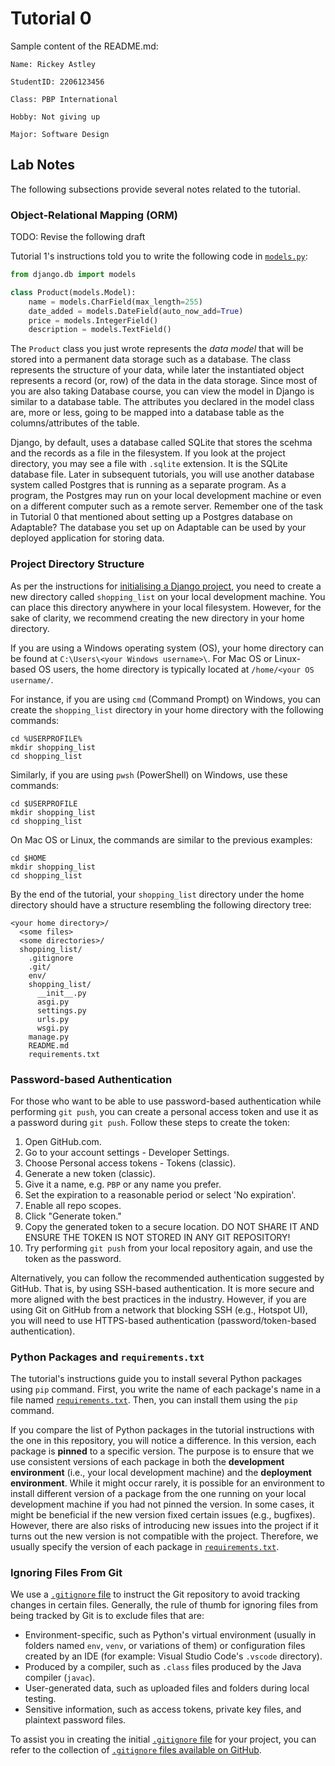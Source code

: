 # Tutorial 0

Sample content of the README.md:

```
Name: Rickey Astley

StudentID: 2206123456

Class: PBP International

Hobby: Not giving up

Major: Software Design
```

## Lab Notes

The following subsections provide several notes related to the tutorial.

### Object-Relational Mapping (ORM)

TODO: Revise the following draft

Tutorial 1's instructions told you to write the following code in [`models.py`](./main/models.py):

```python
from django.db import models

class Product(models.Model):
    name = models.CharField(max_length=255)
    date_added = models.DateField(auto_now_add=True)
    price = models.IntegerField()
    description = models.TextField()
```

The `Product` class you just wrote represents the *data model* that will be stored into a permanent data storage such as a database.
The class represents the structure of your data, while later the instantiated object represents a record (or, row) of the data in the data storage.
Since most of you are also taking Database course, you can view the model in Django is similar to a database table.
The attributes you declared in the model class are, more or less, going to be mapped into a database table as the columns/attributes of the table.

Django, by default, uses a database called SQLite that stores the scehma and the records as a file in the filesystem. If you look at the project directory, you may see a file with `.sqlite` extension. It is the SQLite database file.
Later in subsequent tutorials, you will use another database system called Postgres that is running as a separate program. As a program, the Postgres may run on your local development machine or even on a different computer such as a remote server.
Remember one of the task in Tutorial 0 that mentioned about setting up a Postgres database on Adaptable?
The database you set up on Adaptable can be used by your deployed application for storing data.

### Project Directory Structure

As per the instructions for [initialising a Django project](https://pbp-fasilkom-ui.github.io/ganjil-2024/en/docs/tutorial-0),
you need to create a new directory called `shopping_list` on your local development machine.
You can place this directory anywhere in your local filesystem.
However, for the sake of clarity, we recommend creating the new directory in your home directory.

If you are using a Windows operating system (OS), your home directory can be found at `C:\Users\<your Windows username>\`.
For Mac OS or Linux-based OS users, the home directory is typically located at `/home/<your OS username/`.

For instance, if you are using `cmd` (Command Prompt) on Windows,
you can create the `shopping_list` directory in your home directory with the following commands:

```batch
cd %USERPROFILE%
mkdir shopping_list
cd shopping_list
```

Similarly, if you are using `pwsh` (PowerShell) on Windows, use these commands:

```pwsh
cd $USERPROFILE
mkdir shopping_list
cd shopping_list
```

On Mac OS or Linux, the commands are similar to the previous examples:

```shell
cd $HOME
mkdir shopping_list
cd shopping_list
```

By the end of the tutorial, your `shopping_list` directory under the home directory should have a structure resembling the following directory tree:

```shell
<your home directory>/
  <some files>
  <some directories>/
  shopping_list/
    .gitignore
    .git/
    env/
    shopping_list/
      __init__.py
      asgi.py
      settings.py
      urls.py
      wsgi.py
    manage.py
    README.md
    requirements.txt
```

### Password-based Authentication

For those who want to be able to use password-based authentication while performing `git push`,
you can create a personal access token and use it as a password during `git push`.
Follow these steps to create the token:

1. Open GitHub.com.
2. Go to your account settings - Developer Settings.
3. Choose Personal access tokens - Tokens (classic).
4. Generate a new token (classic).
5. Give it a name, e.g. `PBP` or any name you prefer.
6. Set the expiration to a reasonable period or select 'No expiration'.
7. Enable all repo scopes.
8. Click "Generate token."
9. Copy the generated token to a secure location. DO NOT SHARE IT AND ENSURE THE TOKEN IS NOT STORED IN ANY GIT REPOSITORY!
10. Try performing `git push` from your local repository again, and use the token as the password.

Alternatively, you can follow the recommended authentication suggested by GitHub.
That is, by using SSH-based authentication. It is more secure and more aligned with the best practices in the industry.
However, if you are using Git on GitHub from a network that blocking SSH (e.g., Hotspot UI),
you will need to use HTTPS-based authentication (password/token-based authentication).

### Python Packages and `requirements.txt`

The tutorial's instructions guide you to install several Python packages using `pip` command.
First, you write the name of each package's name in a file named [`requirements.txt`](./requirements.txt).
Then, you can install them using the `pip` command.

If you compare the list of Python packages in the tutorial instructions with the one in this repository,
you will notice a difference.
In this version, each package is **pinned** to a specific version.
The purpose is to ensure that we use consistent versions of each package in both the **development environment** (i.e., your local development machine) and the **deployment environment**.
While it might occur rarely, it is possible for an environment to install different version of a package from the one running on your local development machine if you had not pinned the version.
In some cases, it might be beneficial if the new version fixed certain issues (e.g., bugfixes).
However, there are also risks of introducing new issues into the project if it turns out the new version is not compatible with the project.
Therefore, we usually specify the version of each package in [`requirements.txt`](./requirements.txt).

### Ignoring Files From Git

We use a [`.gitignore` file](./.gitignore) to instruct the Git repository to avoid tracking changes in certain files.
Generally, the rule of thumb for ignoring files from being tracked by Git is to exclude files that are:

- Environment-specific, such as Python's virtual environment (usually in folders named `env`, `venv`, or variations of them)
  or configuration files created by an IDE (for example: Visual Studio Code's `.vscode` directory).
- Produced by a compiler, such as `.class` files produced by the Java compiler (`javac`).
- User-generated data, such as uploaded files and folders during local testing.
- Sensitive information, such as access tokens, private key files, and plaintext password files.

To assist you in creating the initial [`.gitignore` file](./.gitignore) for your project,
you can refer to the collection of [`.gitignore` files available on GitHub](https://github.com/github/gitignore/).

